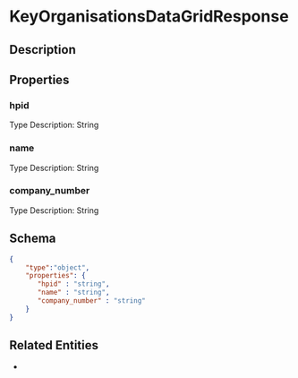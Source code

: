 # KeyOrganisationsDataGridResponse
## Description

## Properties
### hpid


Type Description: String
### name


Type Description: String
### company_number


Type Description: String

## Schema
```json
{
    "type":"object",
    "properties": {
       "hpid" : "string",
       "name" : "string",
       "company_number" : "string"
    }
}
```

## Related Entities
- [](.md)

